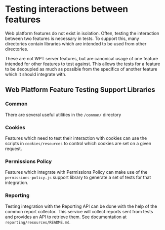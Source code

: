 # Testing interactions between features

Web platform features do not exist in isolation. Often, testing the interaction between two features is necessary in tests.
To support this, many directories contain libraries which are intended to be used from other directories.

These are not WPT server features, but are canonical usage of one feature intended for other features to test against.
This allows the tests for a feature to be decoupled as much as possible from the specifics of another feature which it should integrate with.

## Web Platform Feature Testing Support Libraries

### Common

There are several useful utilities in the `/common/` directory

### Cookies

Features which need to test their interaction with cookies can use the scripts in `cookies/resources` to control which cookies are set on a given request.

### Permissions Policy

Features which integrate with Permissions Policy can make use of the `permissions-policy.js` support library to generate a set of tests for that integration.

### Reporting

Testing integration with the Reporting API can be done with the help of the common report collector. This service will collect reports sent from tests and provides an API to retrieve them. See documentation at `reporting/resources/README.md`.
